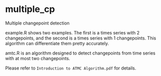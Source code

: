 # multiple_cp
Multiple changepoint detection

example.R shows two examples. The first is a times series with 2 changepoints, and the second is a times series with 1 changepoints. This algorithm can differentiate them pretty accurately. 

amtc.R is an algorithm designed to detect changepoints from time series with at most two changepoints. 

Please refer to `Introduction to ATMC Algorithm.pdf` for details. 
